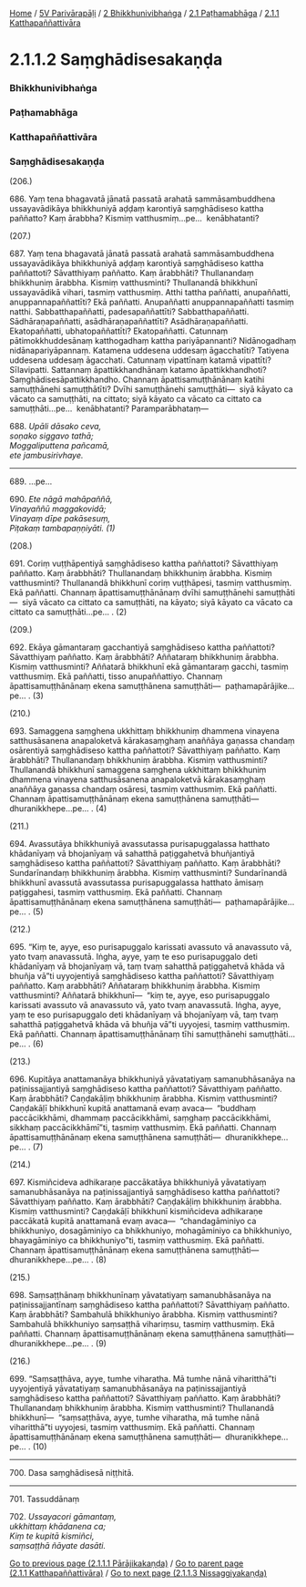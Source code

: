 
[Home](/) / [5V Parivārapāḷi](/tipitaka/5V.md) / [2 Bhikkhunivibhaṅga](/tipitaka/5V/2.md) / [2.1 Paṭhamabhāga](/tipitaka/5V/2/2.1.md) / [2.1.1 Katthapaññattivāra](/tipitaka/5V/2/2.1/2.1.1.md)

# 2.1.1.2 Saṃghādisesakaṇḍa

### Bhikkhunivibhaṅga

### Paṭhamabhāga

### Katthapaññattivāra

### Saṃghādisesakaṇḍa

(206.)

686\. Yaṃ tena bhagavatā jānatā passatā arahatā sammāsambuddhena ussayavādikāya bhikkhuniyā aḍḍaṃ karontiyā saṃghādiseso kattha paññatto? Kaṃ ārabbha? Kismiṃ vatthusmiṃ…pe…  kenābhatanti?

(207.)

687\. Yaṃ tena bhagavatā jānatā passatā arahatā sammāsambuddhena ussayavādikāya bhikkhuniyā aḍḍaṃ karontiyā saṃghādiseso kattha paññattoti? Sāvatthiyaṃ paññatto. Kaṃ ārabbhāti? Thullanandaṃ bhikkhuniṃ ārabbha. Kismiṃ vatthusminti? Thullanandā bhikkhunī ussayavādikā vihari, tasmiṃ vatthusmiṃ. Atthi tattha paññatti, anupaññatti, anuppannapaññattīti? Ekā paññatti. Anupaññatti anuppannapaññatti tasmiṃ natthi. Sabbatthapaññatti, padesapaññattīti? Sabbatthapaññatti. Sādhāraṇapaññatti, asādhāraṇapaññattīti? Asādhāraṇapaññatti. Ekatopaññatti, ubhatopaññattīti? Ekatopaññatti. Catunnaṃ pātimokkhuddesānaṃ katthogadhaṃ kattha pariyāpannanti? Nidānogadhaṃ nidānapariyāpannaṃ. Katamena uddesena uddesaṃ āgacchatīti? Tatiyena uddesena uddesaṃ āgacchati. Catunnaṃ vipattīnaṃ katamā vipattīti? Sīlavipatti. Sattannaṃ āpattikkhandhānaṃ katamo āpattikkhandhoti? Saṃghādisesāpattikkhandho. Channaṃ āpattisamuṭṭhānānaṃ katihi samuṭṭhānehi samuṭṭhātīti? Dvīhi samuṭṭhānehi samuṭṭhāti—  siyā kāyato ca vācato ca samuṭṭhāti, na cittato; siyā kāyato ca vācato ca cittato ca samuṭṭhāti…pe…  kenābhatanti? Paramparābhataṃ—

688\. _Upāli dāsako ceva,_  
_soṇako siggavo tathā;_  
_Moggaliputtena pañcamā,_  
_ete jambusirivhaye._  


---

689\. …pe…



690\. _Ete nāgā mahāpaññā,_  
_Vinayaññū maggakovidā;_  
_Vinayaṃ dīpe pakāsesuṃ,_  
_Piṭakaṃ tambapaṇṇiyāti. (1)_  


(208.)

691\. Coriṃ vuṭṭhāpentiyā saṃghādiseso kattha paññattoti? Sāvatthiyaṃ paññatto. Kaṃ ārabbhāti? Thullanandaṃ bhikkhuniṃ ārabbha. Kismiṃ vatthusminti? Thullanandā bhikkhunī coriṃ vuṭṭhāpesi, tasmiṃ vatthusmiṃ. Ekā paññatti. Channaṃ āpattisamuṭṭhānānaṃ dvīhi samuṭṭhānehi samuṭṭhāti—  siyā vācato ca cittato ca samuṭṭhāti, na kāyato; siyā kāyato ca vācato ca cittato ca samuṭṭhāti…pe… . (2)

(209.)

692\. Ekāya gāmantaraṃ gacchantiyā saṃghādiseso kattha paññattoti? Sāvatthiyaṃ paññatto. Kaṃ ārabbhāti? Aññataraṃ bhikkhuniṃ ārabbha. Kismiṃ vatthusminti? Aññatarā bhikkhunī ekā gāmantaraṃ gacchi, tasmiṃ vatthusmiṃ. Ekā paññatti, tisso anupaññattiyo. Channaṃ āpattisamuṭṭhānānaṃ ekena samuṭṭhānena samuṭṭhāti—  paṭhamapārājike…pe… . (3)

(210.)

693\. Samaggena saṃghena ukkhittaṃ bhikkhuniṃ dhammena vinayena satthusāsanena anapaloketvā kārakasaṃghaṃ anaññāya gaṇassa chandaṃ osārentiyā saṃghādiseso kattha paññattoti? Sāvatthiyaṃ paññatto. Kaṃ ārabbhāti? Thullanandaṃ bhikkhuniṃ ārabbha. Kismiṃ vatthusminti? Thullanandā bhikkhunī samaggena saṃghena ukkhittaṃ bhikkhuniṃ dhammena vinayena satthusāsanena anapaloketvā kārakasaṃghaṃ anaññāya gaṇassa chandaṃ osāresi, tasmiṃ vatthusmiṃ. Ekā paññatti. Channaṃ āpattisamuṭṭhānānaṃ ekena samuṭṭhānena samuṭṭhāti—  dhuranikkhepe…pe… . (4)

(211.)

694\. Avassutāya bhikkhuniyā avassutassa purisapuggalassa hatthato khādanīyaṃ vā bhojanīyaṃ vā sahatthā paṭiggahetvā bhuñjantiyā saṃghādiseso kattha paññattoti? Sāvatthiyaṃ paññatto. Kaṃ ārabbhāti? Sundarīnandaṃ bhikkhuniṃ ārabbha. Kismiṃ vatthusminti? Sundarīnandā bhikkhunī avassutā avassutassa purisapuggalassa hatthato āmisaṃ paṭiggahesi, tasmiṃ vatthusmiṃ. Ekā paññatti. Channaṃ āpattisamuṭṭhānānaṃ ekena samuṭṭhānena samuṭṭhāti—  paṭhamapārājike…pe… . (5)

(212.)

695\. “Kiṃ te, ayye, eso purisapuggalo karissati avassuto vā anavassuto vā, yato tvaṃ anavassutā. Iṅgha, ayye, yaṃ te eso purisapuggalo deti khādanīyaṃ vā bhojanīyaṃ vā, taṃ tvaṃ sahatthā paṭiggahetvā khāda vā bhuñja vā”ti uyyojentiyā saṃghādiseso kattha paññattoti? Sāvatthiyaṃ paññatto. Kaṃ arabbhāti? Aññataraṃ bhikkhuniṃ ārabbha. Kismiṃ vatthusminti? Aññatarā bhikkhunī—  “kiṃ te, ayye, eso purisapuggalo karissati avassuto vā anavassuto vā, yato tvaṃ anavassutā. Iṅgha, ayye, yaṃ te eso purisapuggalo deti khādanīyaṃ vā bhojanīyaṃ vā, taṃ tvaṃ sahatthā paṭiggahetvā khāda vā bhuñja vā”ti uyyojesi, tasmiṃ vatthusmiṃ. Ekā paññatti. Channaṃ āpattisamuṭṭhānānaṃ tīhi samuṭṭhānehi samuṭṭhāti…pe… . (6)

(213.)

696\. Kupitāya anattamanāya bhikkhuniyā yāvatatiyaṃ samanubhāsanāya na paṭinissajjantiyā saṃghādiseso kattha paññattoti? Sāvatthiyaṃ paññatto. Kaṃ ārabbhāti? Caṇḍakāḷiṃ bhikkhuniṃ ārabbha. Kismiṃ vatthusminti? Caṇḍakāḷī bhikkhunī kupitā anattamanā evaṃ avaca—  “buddhaṃ paccācikkhāmi, dhammaṃ paccācikkhāmi, saṃghaṃ paccācikkhāmi, sikkhaṃ paccācikkhāmī”ti, tasmiṃ vatthusmiṃ. Ekā paññatti. Channaṃ āpattisamuṭṭhānānaṃ ekena samuṭṭhānena samuṭṭhāti—  dhuranikkhepe…pe… . (7)

(214.)

697\. Kismiñcideva adhikaraṇe paccākatāya bhikkhuniyā yāvatatiyaṃ samanubhāsanāya na paṭinissajjantiyā saṃghādiseso kattha paññattoti? Sāvatthiyaṃ paññatto. Kaṃ ārabbhāti? Caṇḍakāḷiṃ bhikkhuniṃ ārabbha. Kismiṃ vatthusminti? Caṇḍakāḷī bhikkhunī kismiñcideva adhikaraṇe paccākatā kupitā anattamanā evaṃ avaca—  “chandagāminiyo ca bhikkhuniyo, dosagāminiyo ca bhikkhuniyo, mohagāminiyo ca bhikkhuniyo, bhayagāminiyo ca bhikkhuniyo”ti, tasmiṃ vatthusmiṃ. Ekā paññatti. Channaṃ āpattisamuṭṭhānānaṃ ekena samuṭṭhānena samuṭṭhāti—  dhuranikkhepe…pe… . (8)

(215.)

698\. Saṃsaṭṭhānaṃ bhikkhunīnaṃ yāvatatiyaṃ samanubhāsanāya na paṭinissajjantīnaṃ saṃghādiseso kattha paññattoti? Sāvatthiyaṃ paññatto. Kaṃ ārabbhāti? Sambahulā bhikkhuniyo ārabbha. Kismiṃ vatthusminti? Sambahulā bhikkhuniyo saṃsaṭṭhā vihariṃsu, tasmiṃ vatthusmiṃ. Ekā paññatti. Channaṃ āpattisamuṭṭhānānaṃ ekena samuṭṭhānena samuṭṭhāti—  dhuranikkhepe…pe… . (9)

(216.)

699\. “Saṃsaṭṭhāva, ayye, tumhe viharatha. Mā tumhe nānā viharitthā”ti uyyojentiyā yāvatatiyaṃ samanubhāsanāya na paṭinissajjantiyā saṃghādiseso kattha paññattoti? Sāvatthiyaṃ paññatto. Kaṃ ārabbhāti? Thullanandaṃ bhikkhuniṃ ārabbha. Kismiṃ vatthusminti? Thullanandā bhikkhunī—  “saṃsaṭṭhāva, ayye, tumhe viharatha, mā tumhe nānā viharitthā”ti uyyojesi, tasmiṃ vatthusmiṃ. Ekā paññatti. Channaṃ āpattisamuṭṭhānānaṃ ekena samuṭṭhānena samuṭṭhāti—  dhuranikkhepe…pe… . (10)

---

700\. Dasa saṃghādisesā niṭṭhitā.



---

701\. Tassuddānaṃ



702\. _Ussayacori gāmantaṃ,_  
_ukkhittaṃ khādanena ca;_  
_Kiṃ te kupitā kismiñci,_  
_saṃsaṭṭhā ñāyate dasāti._  


[Go to previous page (2.1.1.1 Pārājikakaṇḍa)](/tipitaka/5V/2/2.1/2.1.1/2.1.1.1.md) / [Go to parent page (2.1.1 Katthapaññattivāra)](/tipitaka/5V/2/2.1/2.1.1.md) / [Go to next page (2.1.1.3 Nissaggiyakaṇḍa)](/tipitaka/5V/2/2.1/2.1.1/2.1.1.3.md)


